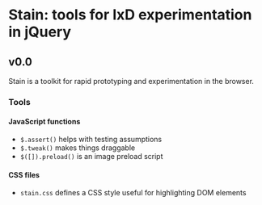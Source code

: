 # Stain: tools for IxD experimentation in jQuery
## v0.0

Stain is a toolkit for rapid prototyping and experimentation in the browser.

### Tools

#### JavaScript functions

* `$.assert()` helps with testing assumptions
* `$.tweak()` makes things draggable
* `$([]).preload()` is an image preload script

#### CSS files

* `stain.css` defines a CSS style useful for highlighting DOM elements

